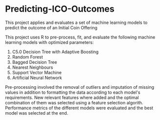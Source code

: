# Predicting-ICO-Outcomes
This project applies and evaluates a set of machine learning models to predict the outcome of an Initial Coin Offering

This project uses R to pre-process, fit, and evaluate the following machine learning models with optimized parameters:
1) C5.0 Decision Tree with Adaptive Boosting 
2) Random Forest 
3) Bagged Decision Tree
4) Nearest Neighbours
5) Support Vector Machine
6) Artificial Neural Network

Pre-processing involved the removal of outliers and imputation of missing values in addition to formatting the data according to each model's requirements. New relevant features where added and the optimal combination of them was selected using a feature selection algorith. 
Performance metrics of the different models were evaluated and the best model was selected at the end. 
